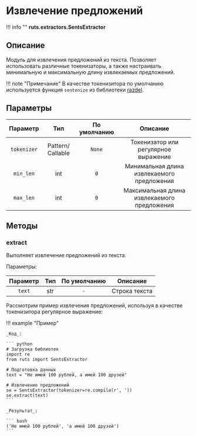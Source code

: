 # Извлечение предложений

!!! info ""
    **ruts.extractors.SentsExtractor**

## Описание

Модуль для извлечения предложений из текста. Позволяет использовать различные токенизаторы, а также настраивать минимальную и максимальную длину извлекаемых предложений.

!!! note "Примечание"
    В качестве токенизитора по умолчанию используется функция `sentenize` из библиотеки [razdel](https://github.com/natasha/razdel).

## Параметры

| Параметр | Тип | По умолчанию | Описание |
| :------: | :-: | :----------: | :------: |
| `tokenizer` | Pattern/Сallable | `None` | Токенизатор или регулярное выражение |
| `min_len` | int | `0` | Минимальная длина извлекаемого предложения |
| `max_len` | int | `0` | Максимальная длина извлекаемого предложения |

## Методы

### extract

Выполняет извлечение предложений из текста.

Параметры:

| Параметр | Тип | По умолчанию | Описание |
| :------: | :-: | :----------: | :------: |
| `text` | str | `-` | Строка текста |

Рассмотрим пример извлечения предложений, используя в качестве токенизитора регулярное выражение:

!!! example "Пример"

    _Код_:

    ``` python
    # Загрузка библиотек
    import re
    from ruts import SentsExtractor

    # Подготовка данных
    text = "Не имей 100 рублей, а имей 100 друзей"

    # Извлечение предложений
    se = SentsExtractor(tokenizer=re.compile(r', '))
    se.extract(text)
    ```

    _Результат_:

    ``` bash
    ('Не имей 100 рублей', 'а имей 100 друзей')
    ```
